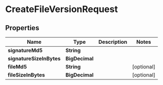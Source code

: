 

# CreateFileVersionRequest


## Properties

Name | Type | Description | Notes
------------ | ------------- | ------------- | -------------
**signatureMd5** | **String** |  | 
**signatureSizeInBytes** | **BigDecimal** |  | 
**fileMd5** | **String** |  |  [optional]
**fileSizeInBytes** | **BigDecimal** |  |  [optional]



